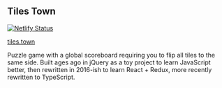 ## Tiles Town

[![Netlify Status](https://api.netlify.com/api/v1/badges/e376a228-9575-47c8-bafa-1493adaee126/deploy-status)](https://app.netlify.com/sites/tiles-town/deploys)

[tiles.town](https://tiles.town)

Puzzle game with a global scoreboard requiring you to flip all tiles to the same side. Built ages ago in jQuery as a toy project to learn JavaScript better, then rewritten in 2016-ish to learn React + Redux, more recently rewritten to TypeScript.
